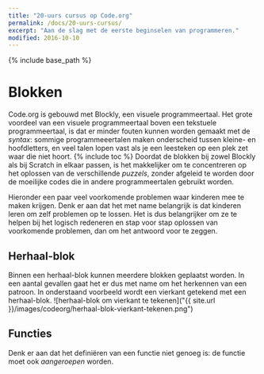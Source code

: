 ```yaml
---
title: "20-uurs cursus op Code.org"
permalink: /docs/20-uurs-cursus/
excerpt: "Aan de slag met de eerste beginselen van programmeren."
modified: 2016-10-10
---
```


{% include base_path %}
# Blokken
Code.org is gebouwd met Blockly, een visuele programmeertaal. Het grote voordeel van een visuele programmeertaal boven een tekstuele programmeertaal, is dat er minder fouten kunnen worden gemaakt met de *syntax*: sommige programmeeertalen maken onderscheid tussen kleine- en hoofdletters, en veel talen lopen vast als je een leesteken op een plek zet waar die niet hoort.
{% include toc %}
Doordat de blokken bij zowel Blockly als bij Scratch in elkaar passen, is het makkelijker om te concentreren op het oplossen van de verschillende *puzzels*, zonder afgeleid te worden door de moeilijke codes die in andere programmeertalen gebruikt worden.

Hieronder een paar veel voorkomende problemen waar kinderen mee te maken krijgen. Denk er aan dat het met name belangrijk is dat kinderen leren om zelf problemen op te lossen. Het is dus belangrijker om ze te helpen bij het logisch redeneren en stap voor stap oplossen van voorkomende problemen, dan om het antwoord voor te zeggen.

## Herhaal-blok
Binnen een herhaal-blok kunnen meerdere blokken geplaatst worden. In een aantal gevallen gaat het er dus met name om het herkennen van een patroon. In onderstaand voorbeeld wordt een vierkant getekend met een herhaal-blok. ![herhaal-blok om vierkant te tekenen]("{{ site.url }}/images/codeorg/herhaal-blok-vierkant-tekenen.png")


## Functies
Denk er aan dat het defini&euml;ren van een functie niet genoeg is: de functie moet ook *aangeroepen* worden.
